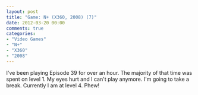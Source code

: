 ```yaml
---
layout: post
title: "Game: N+ (X360, 2008) (7)"
date: 2012-03-20 00:00
comments: true
categories:
- "Video Games"
- "N+"
- "X360"
- "2008"
---
```


I've been playing Episode 39 for over an hour. The majority of
that time was spent on level 1. My eyes hurt and I can't play
anymore. I'm going to take a break. Currently I am at
level 4. Phew!
